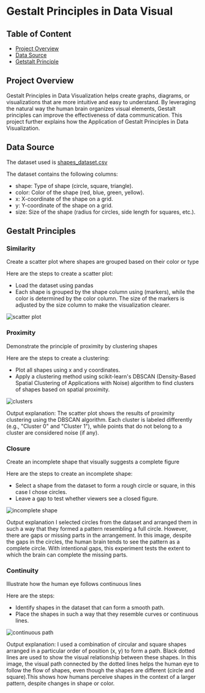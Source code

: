 # Gestalt Principles in Data Visual

## Table of Content
- [Project Overview](#project-overview)
- [Data Source](#data-source)
- [Getstalt Principle](#getstalt-principle)

## Project Overview
Gestalt Principles in Data Visualization helps create graphs, diagrams, or visualizations that are more intuitive and easy to understand. By leveraging the natural way the human brain organizes visual elements, Gestalt principles can improve the effectiveness of data communication.
This project further explains how the Application of Gestalt Principles in Data Visualization.

## Data Source
The dataset used is [shapes_dataset.csv](https://github.com/user-attachments/files/18090581/shapes_dataset.csv)

The dataset contains the following columns:
- shape: Type of shape (circle, square, triangle).
- color: Color of the shape (red, blue, green, yellow).
- x: X-coordinate of the shape on a grid.
- y: Y-coordinate of the shape on a grid.
- size: Size of the shape (radius for circles, side length for squares, etc.).

## Gestalt Principles
### Similarity
Create a scatter plot where shapes are grouped based on their color or type

Here are the steps to create a scatter plot:
- Load the dataset using pandas
- Each shape is grouped by the shape column using (markers), while the color is determined by the color column. The size of the markers is adjusted by the size column to make the visualization clearer.

![scatter plot](https://github.com/user-attachments/assets/d65d3324-16a4-4df1-81e6-c3852b1f8ecc)

### Proximity
Demonstrate the principle of proximity by clustering shapes

Here are the steps to create a clustering:
- Plot all shapes using x and y coordinates.
- Apply a clustering method using scikit-learn's DBSCAN (Density-Based Spatial Clustering of Applications with Noise) algorithm to find clusters of shapes based on spatial proximity.
  
![clusters](https://github.com/user-attachments/assets/b4d318fe-15eb-45ae-a63f-af91df0d51b9)

Output explanation:
The scatter plot shows the results of proximity clustering using the DBSCAN algorithm. Each cluster is labeled differently (e.g., "Cluster 0" and "Cluster 1"), while points that do not belong to a cluster are considered noise (if any).

### Closure
Create an incomplete shape that visually suggests a complete figure

Here are the steps to create an incomplete shape:
- Select a shape from the dataset to form a rough circle or square, in this case I chose circles.
- Leave a gap to test whether viewers see a closed figure.

![incomplete shape](https://github.com/user-attachments/assets/1fa66e96-3870-4a41-b3d4-1b75a154505b)

Output explanation
I selected circles from the dataset and arranged them in such a way that they formed a pattern resembling a full circle. However, there are gaps or missing parts in the arrangement.
In this image, despite the gaps in the circles, the human brain tends to see the pattern as a complete circle.
With intentional gaps, this experiment tests the extent to which the brain can complete the missing parts.


### Continuity
Illustrate how the human eye follows continuous lines

Here are the steps:
- Identify shapes in the dataset that can form a smooth path.
- Place the shapes in such a way that they resemble curves or continuous lines.
  
![continuous path](https://github.com/user-attachments/assets/3fa2908c-b062-4467-a629-7c65b487a762)

Output explanation:
I used a combination of circular and square shapes arranged in a particular order of position (x, y) to form a path. Black dotted lines are used to show the visual relationship between these shapes.
In this image, the visual path connected by the dotted lines helps the human eye to follow the flow of shapes, even though the shapes are different (circle and square).This shows how humans perceive shapes in the context of a larger pattern, despite changes in shape or color.

